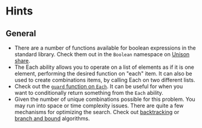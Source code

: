# Hints

## General

- There are a number of functions available for boolean expressions in the standard library. Check them out in the `Boolean` namespace on [Unison share](https://share.unison-lang.org/@unison/code/latest/namespaces/public/base/latest/;/types/Boolean).
- The Each ability allows you to operate on a list of elements as if it is one element, performing the desired function on "each" item. It can also be used to create combinations items, by calling Each on two different lists.
- Check out the [`guard` function on `Each`](https://share.unison-lang.org/@unison/code/latest/namespaces/public/base/latest/;/types/abilities/Each). It can be useful for when you want to conditionally return something from the `Each` ability.
- Given the number of unique combinations possible for this problem. You may run into space or time complexity issues. There are quite a few mechanisms for optimizing the search. Check out [backtracking](https://www.geeksforgeeks.org/backtracking-algorithms/) or [branch and bound](https://www.geeksforgeeks.org/branch-and-bound-algorithm/?ref=lbp) algorithms.
